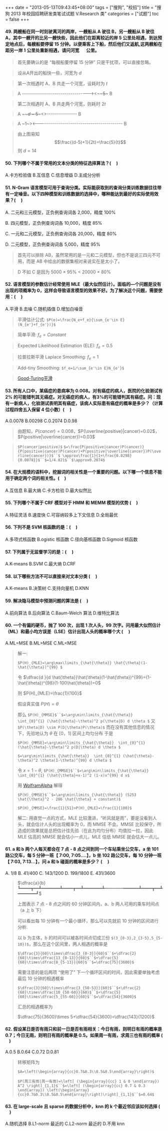 +++
date = "2013-05-13T09:43:45+08:00"
tags = ["搜狗", "校招"]
title = "搜狗 2013 年校园招聘研发类笔试试题 V.Research 类"
categories = ["试题"]
toc = false
+++

#### 49. 两艘船在同一时刻驶离河的两岸，一艘船从 A 驶往 B，另一艘船从 B 驶往 A，其中一艘开的比另一艘快些，因此他们在距离较近的岸 5 公里处相遇，到达预定地点后，每艘船要停留 15 分钟。以便乘客上下船，然后他们又返航,这两艘船在距另一岸 1 公里处重新相遇，请问河宽 <font color="white">14</font> 公里。

> 首先要确认的是 “每艘船要停留 15 分钟” 只是干扰项，可以直接忽略。

> 设从A开出的船快一些，河宽为 $d$

> 第一次相遇时 A、B 共走一个河宽，设耗时为 $t$

> A ---------------------------------><~~~~~~$5$~~~~~ B

> 第二次相遇时 A、B 共走两个河宽，则耗时 $2t$

> A ~~~~~~~~~~$d-5$~~~~~~~~~<>--------------- B

> A ~$1$~><------------------------------------------ B

> 由上图易知
> $$\frac{(d-5)+1}{2t}=\frac{5}{t}$$
> 则 $d=14$

#### 50. 下列哪个不属于常用的文本分类的特征选择算法？( <font color="white">D</font> )

A.卡方检验值  B.互信息  C.信息增益  D.主成分分析

#### 51. N-Gram 语言模型可用于查询分类。实际能获取到的查询分类训练数据往往带有一定噪音。以下四种模型和训练数据的选择中，哪种能达到最好的实际使用效果？( <font color="white">C</font> )

A. 二元和三元模型，正负例查询词各 2,000，精度 100%

B. 四元模型，正负例查询词各 10,000，精度 85%

C. 一元和二元模型，正负例查询词各 20,000，精度 80%

D. 二元模型，正负例查询词各 5,000，精度 95%


> 首先可以排除 AB，虽然常用的是一元和二元模型，但也不是说三四元不可用，而是 AB 中给出的数据集相对来说实在是太小了。

> D 不如 C 是因为 5000 × 95% < 20000 × 80%

#### 52. 语言模型的参数估计经常使用 MLE（最大似然估计）。面临的—个问题是没有出现的项概率为 0，这样会导致语言模型的效果不好。为了解决这个问题，需要使用：( <font color="white">A</font> )

A.平滑  B.去噪  C.随机插值  D.增加白噪音

> 平滑估计公式: `$P(e)=\frac{N_e+f_e}{\sum_{e'\in E}(N_{e'}+f_{e'})}$`

> 简单平滑: $f_e=Constant$

> Expected Likelihood Estimation (ELE): $f_e=0.5$

> 拉普拉斯平滑 Laplace Smoothing: $f_e=1$

> Add-tiny Smoothing: `$f_e=1/\sum_{e'\in E}N_{e'}$`

> [Good-Turing平滑](https://zh.wikipedia.org/wiki/%E5%9B%BE%E7%81%B5%E4%BC%B0%E8%AE%A1)

#### 53. 所有人口中，某癌症的患病率为 0.008。对有癌症的病人，医院的化验测试有 2% 的可能错判其无癌症。对无癌症的病人，有3%的可能错判其有癌症。问：现有一新病人，化验测试表明其有癌症，该病人实际患有癌症的概率是多少？（计算过程四舍五入保留 4 位小数）( <font color="white">C</font> )

A.0.0078  B.00298  C.0.2074  D.0.98

> 由题知，$P(cancer)=0.008$，$P(\overline{positive}|cancer)=0.02$，$P(positive|\overline{cancer})=0.03$

> `$P(cancer|positive)$` `$=\frac{P(positive|cancer)P(cancer)}{P(positive|cancer)P(cancer)+P(positive|\overline{cancer})P(\overline{cancer})}$``$ \approx\frac{1}{1+\frac{0.0298}{0.0078}}$``$=1/4.821$``$\approx0.2074$`

#### 54. 在大规模的语料中，挖掘词的相关性是一个重要的问题。以下哪一个信息不能用于确定两个词的相关性。( <font color="white">B</font> )

A.互信息  B.最大熵  C.卡方检验  D.最大似然比

#### 55. 下列哪个不属于 CRF 模型对于 HMM 和 MEMM 模型的优势 ( <font color="white">B</font> )

A.特征灵活  B.速度快  C.可容纳较多上下文信息  D.全局最优

#### 56. 下列不是 SVM 核函数的是：( <font color="white">B</font> )

A.多项式核函数  B.ogistic 核函数  C.径向基核函数  D.Sigmoid 核函数

#### 57. 下列属于无监督学习的是：( <font color="white">A</font> )

A.K-means  B.SVM  C.最大熵  D.CRF

#### 58. 以下哪些方法不可以直接来对文本分类 ( <font color="white">A</font> )

A.K-means  B.决策树  C.支持向量机  D.KNN

#### 59. 解决隐马模型中预测问题的算法是 ( <font color="white">D</font> )

A.前向算法  B.后向算法  C.Baum-Welch 算法  D.维特比算法

#### 60. 一个有偏的硬币，抛了 100 次，出现 1 次人头，99 次字。问用最大似然估计（ML）和最小均方误差（LSE）估计出现人头的概率哪个大 ( <font color="white">C</font> )

A.ML=MSE  B.ML>MSE  C.ML<MSE

> 解一:
>
> `$P(H)_{MLE}=\arg\max\limits_{\hat{\theta}} \hat{\theta}(1-\hat{\theta})^{99} $`
>
> 令 $\dfrac{d }{d \hat{\theta}}\hat{\theta}(1-\hat{\theta})^{99}=(1-\hat{\theta})^{98}(1-100\hat{\theta})=0$
>
> 则 $P(H)_{MLE}=\frac{1}{100}$
>
>
>
> 假设真实值 $P(H)=\theta$
>
> 那么 `$P(H)_{MMSE}$``$=\arg\min\limits_{\hat{\theta}}  \int_{0}^{1} (\hat{\theta}-\theta)^2 p(\theta|D) d \theta $`
> 又 `$P(\theta|D) \sim P(D|\theta)P(\theta)$` 而在没有其他信息的情况下，先验地认为 $\theta$ 在 $[0，1]$ 区间上均匀分布
> 于是
>
> `$P(H)_{MMSE}=\arg\min\limits_{\hat{\theta}}  \int_{0}^{1} (\hat{\theta}-\theta)^2 p(D|\theta) d \theta $`
>
> `$=\arg\min\limits_{\hat{\theta}}  \int_{0}^{1} (\hat{\theta}-\theta)^2 \theta(1-\theta)^{99} d \theta $`
>
> 令 $x=1-\theta$, `$P(H)_{MMSE}$``$=\arg\min\limits_{\hat{\theta}}  \int_{0}^{1} (\hat{\theta}+x-1)^2 (1-x)x^{99} d x$`
>
> 用 [WolframAlpha](https://www.wolframalpha.com) 解得
>
>  `$P(H)_{MMSE}$``$=\arg\min\limits_{\hat{\theta}} (5253 \hat{\theta}^2 - 206 \hat{\theta} + constant)$`
>
> `$P(H)_{MMSE}=\frac{1}{51}>P(H)_{MLE}=\frac{1}{100}$`
>
> 解二:
> 用直觉一点的方式，MLE 比较激进，“听风就是雨”，要是没看到人头，就会估计人头的出现概率为 0，而 MMSE 不会。MMSE 比较保守，所造成的效果就是总把估计往先验（在此为均匀分布）均值拉一拉，因此 MLE 估高的 MMSE 就会估小一点儿，MLE 估低 MMSE 就会估大一点儿。
>

#### 61. a 和 b 两个人每天都会在 7 点 - 8 点之间到同一个车站乘坐公交车，a 坐 101 路公交车，每 5 分钟一班【 7:00, 7:05....】，b 坐 102 路公交车，每 10 分钟一班【 7:03, 7:13...】，问 a 和 b 碰面的概率是多少？ ( <font color="white">C</font> )

A. 1/8  B. 41/400  C. 143/1200  D. 199/1800  E. 431/3600

>  $\dfrac{a}{b}┗━━━━┳━━┻━━━━━━━┻━━━━┳━━┻━━━━━━━┻┅┅┅┅┅┅┅━━━━━━┻━━━━┳━━┻━━━━━━━┛$
>
>  上图表示 7 点 - 8 点之间的 60 分钟区间内，a、b 两人可用的乘车时间点（a 上 b 下）
>
>  可以看出每 10 分钟有一个最小循环，那么可以先就前 10 分钟的区间进行分析.
>
>  以 b 为主体，b 的时间可以被各时间点切成三份 `$(3_{0-3},2_{3-5},5_{5-10})$`，那么在这个区间里，两人相遇的概率是
>
>
>  `$\dfrac{3}{60}\times\dfrac{3_{0-3}}{60}$``$+\dfrac{2}{60}\times\dfrac{13_{0-13}}{60}$``$+\dfrac{5}{60}\times\dfrac{8_{5-13}}{60}$``$=\dfrac{75}{3600}$`
>
>  需要注意的是后两项 “使用了” 下一个循环区间的时间，因此需要单独考虑最后 10 分钟的相遇概率
>
> `$\dfrac{3}{60}\times\dfrac{3_{50-53}}{60}$``$+\dfrac{2}{60}\times\dfrac{10_{50-60}}{60}$``$+\dfrac{5}{60}\times\dfrac{5_{55-60}}{60}$``$=\dfrac{54}{3600}$`
>
>  汇总的相遇概率为
>
>  $\dfrac{75}{3600}\times 5+\dfrac{54}{3600}=\dfrac{143}{1200}$
>

#### 62. 假设某日是否有雨只和前一日是否有雨相关：今日有雨，则明日有雨的概率是 0.7；今日无雨，则明日有雨的概率是 0.5。如果周一有雨，求周三也有雨的概率 ( <font color="white">B</font> )

A.0.5  B.0.64  C.0.72  D.0.81

> 转移矩阵为
>
> `$A=\left(\begin{array}{cc}0.7&0.3\\0.5&0.5\end{array}\right)$`
>
> `$P(周三有雨|周一有雨)=\left[ (\begin{array}{cc} 1 & 0 \end{array}) A^2 \right]_{1,1}$``$=\left[ (\begin{array}{cc} 0.7 & 0.3 \end{array}) \left(\begin{array}{cc}0.7&0.3\\0.5&0.5\end{array}\right)\right]_{1,1}$``$=0.64$`
>

#### 63. 在 large-scale 且 sparse 的数据分析中，knn 的 k 个最近邻应该如何选择 ( <font color="white">D</font> )

A.随机选择  B.L1-norm 最近的  C.L2-norm 最近的  D.不用 knn
